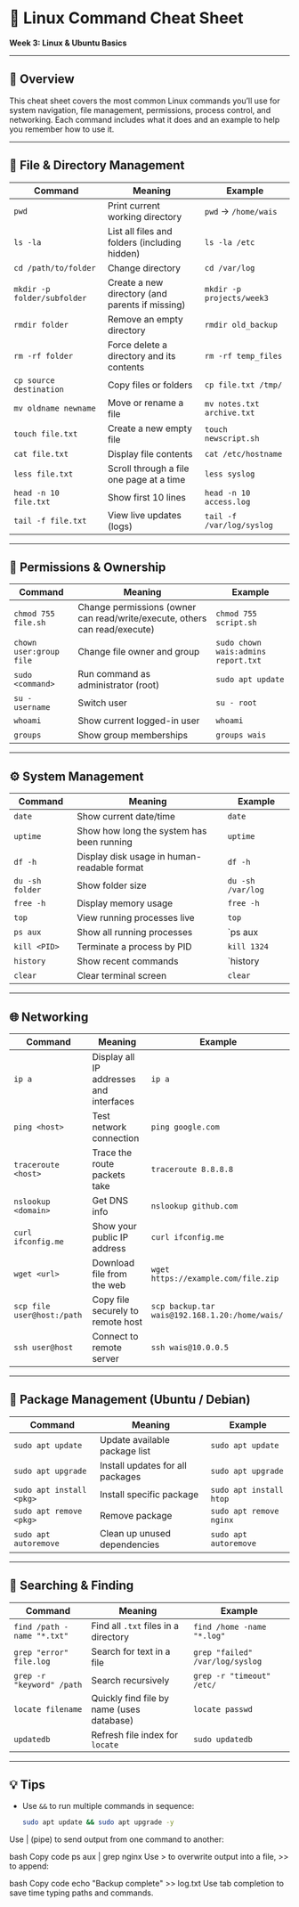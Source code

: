 # 🐧 Linux Command Cheat Sheet  
**Week 3: Linux & Ubuntu Basics**

---

## 🧠 Overview
This cheat sheet covers the most common Linux commands you’ll use for system navigation, file management, permissions, process control, and networking. Each command includes what it does and an example to help you remember how to use it.

---

## 📁 File & Directory Management

| Command | Meaning | Example |
|----------|----------|----------|
| `pwd` | Print current working directory | `pwd` → `/home/wais` |
| `ls -la` | List all files and folders (including hidden) | `ls -la /etc` |
| `cd /path/to/folder` | Change directory | `cd /var/log` |
| `mkdir -p folder/subfolder` | Create a new directory (and parents if missing) | `mkdir -p projects/week3` |
| `rmdir folder` | Remove an empty directory | `rmdir old_backup` |
| `rm -rf folder` | Force delete a directory and its contents | `rm -rf temp_files` |
| `cp source destination` | Copy files or folders | `cp file.txt /tmp/` |
| `mv oldname newname` | Move or rename a file | `mv notes.txt archive.txt` |
| `touch file.txt` | Create a new empty file | `touch newscript.sh` |
| `cat file.txt` | Display file contents | `cat /etc/hostname` |
| `less file.txt` | Scroll through a file one page at a time | `less syslog` |
| `head -n 10 file.txt` | Show first 10 lines | `head -n 10 access.log` |
| `tail -f file.txt` | View live updates (logs) | `tail -f /var/log/syslog` |

---

## 🔐 Permissions & Ownership

| Command | Meaning | Example |
|----------|----------|----------|
| `chmod 755 file.sh` | Change permissions (owner can read/write/execute, others can read/execute) | `chmod 755 script.sh` |
| `chown user:group file` | Change file owner and group | `sudo chown wais:admins report.txt` |
| `sudo <command>` | Run command as administrator (root) | `sudo apt update` |
| `su - username` | Switch user | `su - root` |
| `whoami` | Show current logged-in user | `whoami` |
| `groups` | Show group memberships | `groups wais` |

---

## ⚙️ System Management

| Command | Meaning | Example |
|----------|----------|----------|
| `date` | Show current date/time | `date` |
| `uptime` | Show how long the system has been running | `uptime` |
| `df -h` | Display disk usage in human-readable format | `df -h` |
| `du -sh folder` | Show folder size | `du -sh /var/log` |
| `free -h` | Display memory usage | `free -h` |
| `top` | View running processes live | `top` |
| `ps aux` | Show all running processes | `ps aux | grep ssh` |
| `kill <PID>` | Terminate a process by PID | `kill 1324` |
| `history` | Show recent commands | `history | tail` |
| `clear` | Clear terminal screen | `clear` |

---

## 🌐 Networking

| Command | Meaning | Example |
|----------|----------|----------|
| `ip a` | Display all IP addresses and interfaces | `ip a` |
| `ping <host>` | Test network connection | `ping google.com` |
| `traceroute <host>` | Trace the route packets take | `traceroute 8.8.8.8` |
| `nslookup <domain>` | Get DNS info | `nslookup github.com` |
| `curl ifconfig.me` | Show your public IP address | `curl ifconfig.me` |
| `wget <url>` | Download file from the web | `wget https://example.com/file.zip` |
| `scp file user@host:/path` | Copy file securely to remote host | `scp backup.tar wais@192.168.1.20:/home/wais/` |
| `ssh user@host` | Connect to remote server | `ssh wais@10.0.0.5` |

---

## 🧰 Package Management (Ubuntu / Debian)

| Command | Meaning | Example |
|----------|----------|----------|
| `sudo apt update` | Update available package list | `sudo apt update` |
| `sudo apt upgrade` | Install updates for all packages | `sudo apt upgrade` |
| `sudo apt install <pkg>` | Install specific package | `sudo apt install htop` |
| `sudo apt remove <pkg>` | Remove package | `sudo apt remove nginx` |
| `sudo apt autoremove` | Clean up unused dependencies | `sudo apt autoremove` |

---

## 🔎 Searching & Finding

| Command | Meaning | Example |
|----------|----------|----------|
| `find /path -name "*.txt"` | Find all `.txt` files in a directory | `find /home -name "*.log"` |
| `grep "error" file.log` | Search for text in a file | `grep "failed" /var/log/syslog` |
| `grep -r "keyword" /path` | Search recursively | `grep -r "timeout" /etc/` |
| `locate filename` | Quickly find file by name (uses database) | `locate passwd` |
| `updatedb` | Refresh file index for `locate` | `sudo updatedb` |

---

## 💡 Tips

- Use `&&` to run multiple commands in sequence:
  ```bash
  sudo apt update && sudo apt upgrade -y
Use | (pipe) to send output from one command to another:

bash
Copy code
ps aux | grep nginx
Use > to overwrite output into a file, >> to append:

bash
Copy code
echo "Backup complete" >> log.txt
Use tab completion to save time typing paths and commands.
